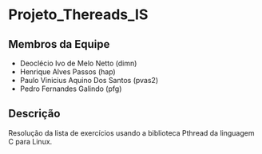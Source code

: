 ﻿# Projeto_Thereads_IS
## Membros da Equipe
* Deoclécio Ivo de Melo Netto (dimn)
* Henrique Alves Passos (hap)
* Paulo Vinicius Aquino Dos Santos (pvas2)
* Pedro Fernandes Galindo (pfg)

## Descrição
Resolução da lista de exercícios usando a biblioteca Pthread da linguagem C para Linux.
